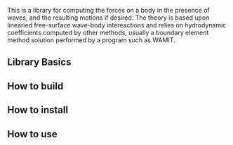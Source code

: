 This is a library for computing the forces on a body in the presence of waves, and the resulting motions if desired.  The theory is based upon linearied free-surface wave-body intereactions and relies on hydrodynamic coefficients computed by other methods, usually a boundary element method solution performed by a program such as WAMIT.


## Library Basics


## How to build


## How to install


## How to use
